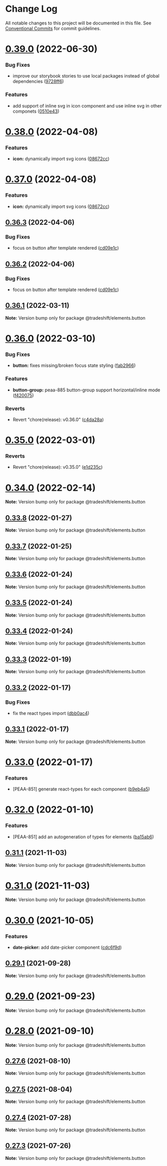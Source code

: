 # Change Log

All notable changes to this project will be documented in this file. See [Conventional Commits](https://conventionalcommits.org) for commit guidelines.

# [0.39.0](https://github.com/Tradeshift/elements/compare/v0.38.0...v0.39.0) (2022-06-30)

### Bug Fixes

- improve our storybook stories to use local packages instead of global dependencies ([9728ff6](https://github.com/Tradeshift/elements/commit/9728ff6b9bc77d501e42f36ea964fd7f60d5c580))

### Features

- add support of inline svg in icon component and use inline svg in other componets ([0510e43](https://github.com/Tradeshift/elements/commit/0510e438294a2b375c9c46c043bd84eb5f5bf8d1))

# [0.38.0](https://github.com/Tradeshift/elements/compare/v0.36.3...v0.38.0) (2022-04-08)

### Features

- **icon:** dynamically import svg icons ([08672cc](https://github.com/Tradeshift/elements/commit/08672cc8afa9fcfaf1d7663b37d3991495578d4d))

# [0.37.0](https://github.com/Tradeshift/elements/compare/v0.36.3...v0.37.0) (2022-04-08)

### Features

- **icon:** dynamically import svg icons ([08672cc](https://github.com/Tradeshift/elements/commit/08672cc8afa9fcfaf1d7663b37d3991495578d4d))

## [0.36.3](https://github.com/Tradeshift/elements/compare/v0.36.1...v0.36.3) (2022-04-06)

### Bug Fixes

- focus on button after template rendered ([cd09e1c](https://github.com/Tradeshift/elements/commit/cd09e1cc86e2e0daf144f04361532c78c0501a44))

## [0.36.2](https://github.com/Tradeshift/elements/compare/v0.36.1...v0.36.2) (2022-04-06)

### Bug Fixes

- focus on button after template rendered ([cd09e1c](https://github.com/Tradeshift/elements/commit/cd09e1cc86e2e0daf144f04361532c78c0501a44))

## [0.36.1](https://github.com/Tradeshift/elements/compare/v0.36.0...v0.36.1) (2022-03-11)

**Note:** Version bump only for package @tradeshift/elements.button

# [0.36.0](https://github.com/Tradeshift/elements/compare/v0.35.0...v0.36.0) (2022-03-10)

### Bug Fixes

- **button:** fixes missing/broken focus state styling ([fab2966](https://github.com/Tradeshift/elements/commit/fab29668549072dfd262dac651be557094c67bfe))

### Features

- **button-group:** peaa-885 button-group support horizontal/inline mode ([f420075](https://github.com/Tradeshift/elements/commit/f420075efe4f710fdc2c9183b4f0a531c2e71810))

### Reverts

- Revert "chore(release): v0.36.0" ([c4da28a](https://github.com/Tradeshift/elements/commit/c4da28aaeda820de7f0754d6259953163514e110))

# [0.35.0](https://github.com/Tradeshift/elements/compare/v0.34.0...v0.35.0) (2022-03-01)

### Reverts

- Revert "chore(release): v0.35.0" ([e1d235c](https://github.com/Tradeshift/elements/commit/e1d235cf73f262b34a5e7ddeb09e6f06619d2c41))

# [0.34.0](https://github.com/Tradeshift/elements/compare/v0.33.8...v0.34.0) (2022-02-14)

**Note:** Version bump only for package @tradeshift/elements.button

## [0.33.8](https://github.com/Tradeshift/elements/compare/v0.33.7...v0.33.8) (2022-01-27)

**Note:** Version bump only for package @tradeshift/elements.button

## [0.33.7](https://github.com/Tradeshift/elements/compare/v0.33.6...v0.33.7) (2022-01-25)

**Note:** Version bump only for package @tradeshift/elements.button

## [0.33.6](https://github.com/Tradeshift/elements/compare/v0.33.5...v0.33.6) (2022-01-24)

**Note:** Version bump only for package @tradeshift/elements.button

## [0.33.5](https://github.com/Tradeshift/elements/compare/v0.33.3...v0.33.5) (2022-01-24)

**Note:** Version bump only for package @tradeshift/elements.button

## [0.33.4](https://github.com/Tradeshift/elements/compare/v0.33.3...v0.33.4) (2022-01-24)

**Note:** Version bump only for package @tradeshift/elements.button

## [0.33.3](https://github.com/Tradeshift/elements/compare/v0.33.2...v0.33.3) (2022-01-19)

**Note:** Version bump only for package @tradeshift/elements.button

## [0.33.2](https://github.com/Tradeshift/elements/compare/v0.33.1...v0.33.2) (2022-01-17)

### Bug Fixes

- fix the react types import ([dbb0ac4](https://github.com/Tradeshift/elements/commit/dbb0ac43f232e91d34781dfac54329307d23fbe5))

## [0.33.1](https://github.com/Tradeshift/elements/compare/v0.33.0...v0.33.1) (2022-01-17)

**Note:** Version bump only for package @tradeshift/elements.button

# [0.33.0](https://github.com/Tradeshift/elements/compare/v0.32.0...v0.33.0) (2022-01-17)

### Features

- [PEAA-851] generate react-types for each component ([b9eb4a5](https://github.com/Tradeshift/elements/commit/b9eb4a5d70442c091350ff899174f54d1f711aad))

# [0.32.0](https://github.com/Tradeshift/elements/compare/v0.31.1...v0.32.0) (2022-01-10)

### Features

- [PEAA-851] add an autogeneration of types for elements ([ba15ab6](https://github.com/Tradeshift/elements/commit/ba15ab68bafd40d9210886a5b527180c113c3712))

## [0.31.1](https://github.com/Tradeshift/elements/compare/v0.31.0...v0.31.1) (2021-11-03)

**Note:** Version bump only for package @tradeshift/elements.button

# [0.31.0](https://github.com/Tradeshift/elements/compare/v0.30.0...v0.31.0) (2021-11-03)

**Note:** Version bump only for package @tradeshift/elements.button

# [0.30.0](https://github.com/Tradeshift/elements/compare/v0.29.1...v0.30.0) (2021-10-05)

### Features

- **date-picker:** add date-picker component ([cdc6f9d](https://github.com/Tradeshift/elements/commit/cdc6f9dd4cdc891532ab0185c8a722aac63deb4c))

## [0.29.1](https://github.com/Tradeshift/elements/compare/v0.29.0...v0.29.1) (2021-09-28)

**Note:** Version bump only for package @tradeshift/elements.button

# [0.29.0](https://github.com/Tradeshift/elements/compare/v0.28.0...v0.29.0) (2021-09-23)

**Note:** Version bump only for package @tradeshift/elements.button

# [0.28.0](https://github.com/Tradeshift/elements/compare/v0.27.6...v0.28.0) (2021-09-10)

**Note:** Version bump only for package @tradeshift/elements.button

## [0.27.6](https://github.com/Tradeshift/elements/compare/v0.27.5...v0.27.6) (2021-08-10)

**Note:** Version bump only for package @tradeshift/elements.button

## [0.27.5](https://github.com/Tradeshift/elements/compare/v0.27.4...v0.27.5) (2021-08-04)

**Note:** Version bump only for package @tradeshift/elements.button

## [0.27.4](https://github.com/Tradeshift/elements/compare/v0.27.2...v0.27.4) (2021-07-28)

**Note:** Version bump only for package @tradeshift/elements.button

## [0.27.3](https://github.com/Tradeshift/elements/compare/v0.27.2...v0.27.3) (2021-07-26)

**Note:** Version bump only for package @tradeshift/elements.button
